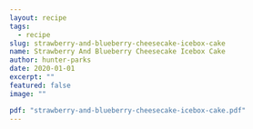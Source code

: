 ```yaml
---
layout: recipe
tags:
  - recipe
slug: strawberry-and-blueberry-cheesecake-icebox-cake
name: Strawberry And Blueberry Cheesecake Icebox Cake
author: hunter-parks
date: 2020-01-01
excerpt: ""
featured: false
image: ""

pdf: "strawberry-and-blueberry-cheesecake-icebox-cake.pdf"
---
```

